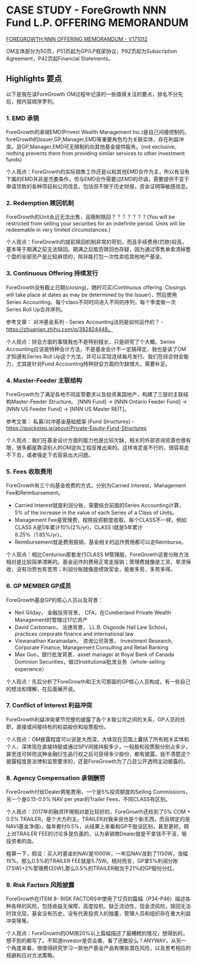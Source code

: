 # CASE STUDY - ForeGrowth NNN Fund L.P. OFFERING MEMORANDUM

[FOREGROWTH NNN OFFERING MEMORANDUM - V171012](https://raw.githubusercontent.com/tinyredinc/notes/master/real_estate/file/foregrowth_nnn_fund_om_v171012.pdf)

OM主体部分为50页，P51页起为GP/LP框架协议，P92页起为Subscription Agreement，P42页起Financial Statements。

## Highlights 要点

以下是我在读ForeGrowth OM过程中记录的一些值得关注的要点，排名不分先后，按内容顺序罗列。

### 1. EMD 承销

ForeGrowth的承销EMD(Privest Wealth Management Inc.)是自己间接控制的。 foreGrowth的Issuer,GP,Manager,EMD等重要角色均为关联实体，存在利益冲突。且GP,Manager,EMD可无限制的向其他基金提供服务。(not exclusive, nothing prevents them from providing similar services to other investment funds)

个人观点：ForeGrowth的实际销售工作还是以和其他EMD合作为主，所以有没有下属的EMD并非是充要条件。但与EMD合作需要过EMD的尽调，需要提供不亚于申请贷款的各种项目和公司信息，包括但不限于历史财报，资金证明等敏感信息。

### 2. Redemption 赎回机制

ForeGrowth的Unit永远无法出售，且限制赎回？？？？？？？(You will be restricted from selling your securities for an indefinite period. Units will be redeemable in very limited circumstances.)

个人观点：ForeGrowth的提前赎回机制非常的苛刻，而且手续费用(罚款)较高，基本等于期满之前无法赎回。期满之后能否赎回也存疑，因为通过零售单卖清掉整个盘的全部资产是比较麻烦的，除非能打包一次性卖给其他地产基金。

### 3. Continuous Offering 持续发行

ForeGrowth没有截止日期(closing)，随时可买(Continuous offering. Closings will take place at dates as may be determined by the Issuer)，然后使用Series Accounting，每个class不同时间进入不同的序列，每个季度做一次Series Roll Up合并序列。

参考文章： 对冲基金系列 - Series Accounting法则是如何运作的？ - https://zhuanlan.zhihu.com/p/382824448。

个人观点：财会方面的事情我也不是特别擅长，只是研究了个大概。Series Accounting应该是特种会计方法，不是基金会计不一定搞得定，我也是读了OM才知道有Series Roll Up这个方法，并可以实现连续每月发行。我们在综合财会能力，尤其是针对Fund Accounting特种财会方面的欠缺很大，需要补足。

### 4. Master-Feeder 主联结构
ForeGrowth为了满足各地不同监管要求以及投资美国地产，构建了三层的主联结构Master-Feeder Structure。 [NNN Fund] -> [NNN Ontario Feeder Fund] -> [NNN US Feeder Fund] -> [NNN US Master REIT]。

参考文章： 私募/对冲基金基础框架 (Fund Structures) - https://quickstep.ie/about/Private-Equity-Fund-Structures

个人观点：我们在基金设计方面的能力也是比较欠缺，相关的外部咨询资源也很有限，很多都是靠读别人的OM逆向工程反推出来的。这样肯定是不行的，很容易走不下去，或者强走下去容易出大问题。

### 5. Fees 收取费用

ForeGrowth有三个向基金收费的方式，分别为Carried Interest，Management Fee和Reimbursement。
- Carried Interest就是利润分账，需要结合前面的Series Accounting计算，5% of the increase in the value of each Series of a Class of Units。
- Management Fee是管理费，按照投资额度收取，每个CLASS不一样，例如CLASS A是5年累计10%(2%/yr)，CLASS I就是5年累计8.25%（1.65%/yr）。
- Reimbursement就是费用报销，基金相关的运作费用都可以走Reimburse。

个人观点：相比Centurion那套发行CLASS M管理股，ForeGrowth这套分账方法相对是比较简单清晰的。基金运作的费用正常走报销；管理费就像是工资，旱涝保收，没有功劳也有苦劳；利润分账就像是绩效奖金，能者多劳，多劳多得。

### 6. GP MEMBER GP成员
ForeGrowth基金GP的核心人员以及背景：
- Neil Gilday， 金融投资背景， CFA，在Cumberland Private Wealth Management时管理过17亿资产
- David Carbonaro， 法律背景， LL.B. Osgoode Hall Law School， practices corporate finance and international law
- Viswanathan Karamadam， 咨询公司背景， Investment Research, Corporate Finance, Management Consulting and Retail Banking
- Max Guo，银行批发背景，asset manager at Royal Bank of Canada Dominion Securities，做过Institutional批发业务（whole-selling experience）

个人观点：先后分析了ForeGrowth和王大可那面的GP核心人员构成，有一些自己的想法和理解，在后面展开说。

###  7. Conflict of Interest 利益冲突

ForeGrowth利益冲突章节完整的披露了各个关联公司之间的关系，GP人员的任职，直接或间接持有的权益股份和投票股份。

个人观点：OM披露程度可以说是大而深，大体现在范围上囊括了所有相关实体和个人，深体现在直接持股或通过SPV间接持股多少，一般股和投票股分别占多少，甚至连可转债这种金融衍生品行权之后可获得多少股份，都有披露。我不清楚这个披露程度是法律和监管要求的，还是ForeGrowth为了凸显公开透明主动披露的。

### 8. Agency Compensation 承销酬劳

ForeGrowth付给Dealer两笔费用，一个是5%投资额度的Selling Commissions，另一个是0.15-0.5% NAV per year的Trailer Fees，不同CLASS有区别。

个人观点：2017年的融资环境相对是比较好的，ForeGrowth还给到了5% COM + 0.5% TRAILER，是个大方的主。TRAILER对我来说也是个新东西，而且绑定的是NAV(基金净值)，每年都付0.5%，从结果上来看和GP干股没区别，甚至更好。网上对TRAILER FEE的讨论多是负面的，认为承销商Dealer就是干拿钱不干活，吸投资者的血。

粗算一下，假设：买入时基金的NAV是1000W，一年后NAV涨到了1150W，涨幅15%。那么0.5%的TRAILER FEE就是5.75W。相对而言，GP拿5%利润分账(7.5W)+2%管理费(20W),那么0.5%的TRAILER相当于21%的GP股份分红。

### 9. Risk Factors 风险披露

ForeGrowth在ITEM 8- RISK FACTORS中使用了12页的篇幅（P34-P46）描述各种各样的风险，包括收益无保障，高度投机，缺乏流动性，现金流风险，赎回无法时效兑现，基金没有历史，没有代表投资人的独董，管理人员和组织存在重大利益冲突等等。

个人观点：ForeGrowth的OM用20%以上篇幅描述了最糟糕的情况，想得到的，想不到的都写了。不知道investor是否会看，看了还敢投么？ANYWAY，从另一个角度来看，很值得研究学习一款地产基金产品有哪些潜在风险，以及思考相应的规避和应对方法策略。